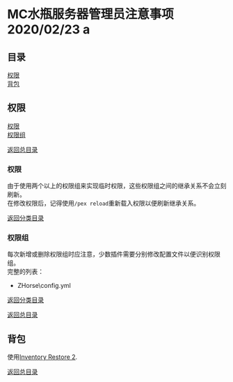 <!DOCTYPE html>
<html>
  <head>
    <meta charset="utf-8">
    <title>MC水瓶服务器管理员注意事项</title>
  </head>
  <body>

# MC水瓶服务器管理员注意事项 2020/02/23 a

<a name="catalog"></a>

## 目录
[权限](#permission)  
[背包](#inventory)

<a name="permission"></a>

## 权限
[权限](#permissionPermission)  
[权限组](#permissionPermissionGroup)

[返回总目录](#catalog)

<a name="permissionPermission"></a>

### 权限
由于使用两个以上的权限组来实现临时权限，这些权限组之间的继承关系不会立刻刷新。  
在修改权限后，记得使用`/pex reload`重新载入权限以便刷新继承关系。

<a name="permissionPermissionGroup"></a>

[返回分类目录](#permission)

### 权限组
每次新增或删除权限组时应注意，少数插件需要分别修改配置文件以便识别权限组。  
完整的列表：

- ZHorse\config.yml

[返回分类目录](#permission)

[返回总目录](#catalog)

<a name="inventory"></a>

## 背包
使用[Inventory Restore 2](https://www.spigotmc.org/resources/inventory-restore-remastered.22027/).

[返回总目录](#catalog)

  </body>
</html>